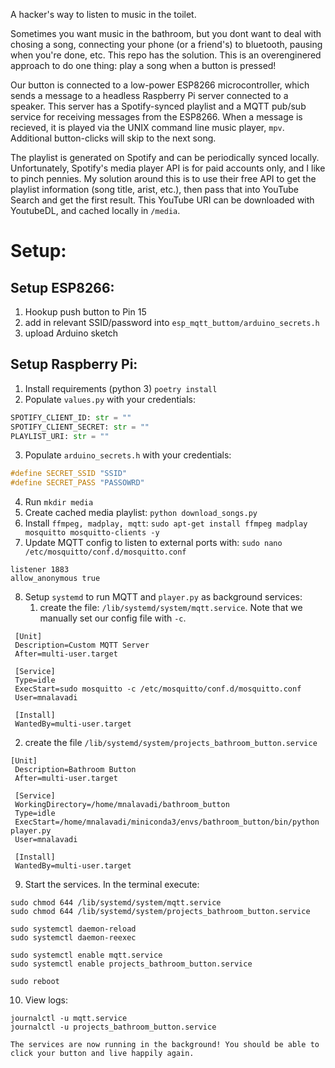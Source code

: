 A hacker's way to listen to music in the toilet. 

Sometimes you want music in the bathroom, but you dont want to deal with chosing a song, connecting your phone (or a friend's) to bluetooth, pausing when you're done, etc. This repo has the solution. This is an overenginered approach to do one thing: play a song when a button is pressed!

Our button is connected to a low-power ESP8266 microcontroller, which sends a message to a headless Raspberry Pi server connected to a speaker. This server has a Spotify-synced playlist and a MQTT pub/sub service for receiving messages from the ESP8266. When a message is recieved, it is played via the UNIX command line music player, `mpv`. Additional button-clicks will skip to the next song.

The playlist is generated on Spotify and can be periodically synced locally. Unfortunately, Spotify's media player API is for paid accounts only, and I like to pinch pennies. My solution around this is to use their free API to get the playlist information (song title, arist, etc.), then pass that into YouTube Search and get the first result. This YouTube URI can be downloaded with YoutubeDL, and cached locally in `/media`.
 
# Setup:

## Setup ESP8266:
1. Hookup push button to Pin 15
2. add in relevant SSID/password into  `esp_mqtt_buttom/arduino_secrets.h`
3. upload Arduino sketch

## Setup Raspberry Pi: 

1. Install requirements (python 3) `poetry install`
2. Populate `values.py` with your credentials:
```python
SPOTIFY_CLIENT_ID: str = ""
SPOTIFY_CLIENT_SECRET: str = ""
PLAYLIST_URI: str = ""
```

3. Populate `arduino_secrets.h` with your credentials:
```c++
#define SECRET_SSID "SSID"
#define SECRET_PASS "PASSOWRD"
``` 

4. Run `mkdir media`
5. Create cached media playlist: `python download_songs.py`
6. Install `ffmpeg, madplay, mqtt`: `sudo apt-get install ffmpeg madplay mosquitto mosquitto-clients -y`
7. Update MQTT config to listen to external ports with: `sudo nano /etc/mosquitto/conf.d/mosquitto.conf`

```
listener 1883
allow_anonymous true
```

8. Setup `systemd` to run MQTT and `player.py` as background services:
    1. create the file: `/lib/systemd/system/mqtt.service`. Note that we manually set our config file with `-c`.
```
 [Unit]
 Description=Custom MQTT Server
 After=multi-user.target

 [Service]
 Type=idle
 ExecStart=sudo mosquitto -c /etc/mosquitto/conf.d/mosquitto.conf
 User=mnalavadi

 [Install]
 WantedBy=multi-user.target
```

   2. create the file `/lib/systemd/system/projects_bathroom_button.service`
```
[Unit]
 Description=Bathroom Button
 After=multi-user.target

 [Service]
 WorkingDirectory=/home/mnalavadi/bathroom_button
 Type=idle
 ExecStart=/home/mnalavadi/miniconda3/envs/bathroom_button/bin/python player.py
 User=mnalavadi

 [Install]
 WantedBy=multi-user.target
```
9. Start the services. In the terminal execute:
```
sudo chmod 644 /lib/systemd/system/mqtt.service
sudo chmod 644 /lib/systemd/system/projects_bathroom_button.service

sudo systemctl daemon-reload
sudo systemctl daemon-reexec

sudo systemctl enable mqtt.service
sudo systemctl enable projects_bathroom_button.service

sudo reboot
```

10. View logs:
```
journalctl -u mqtt.service
journalctl -u projects_bathroom_button.service

The services are now running in the background! You should be able to click your button and live happily again.
